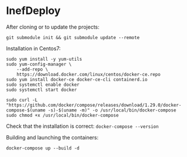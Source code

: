 # InefDeploy

After cloning or to update the projects:
```
git submodule init && git submodule update --remote
```

Installation in Centos7:

```
sudo yum install -y yum-utils
sudo yum-config-manager \
    --add-repo \
    https://download.docker.com/linux/centos/docker-ce.repo
sudo yum install docker-ce docker-ce-cli containerd.io
sudo systemctl enable docker
sudo systemctl start docker

sudo curl -L "https://github.com/docker/compose/releases/download/1.29.0/docker-compose-$(uname -s)-$(uname -m)" -o /usr/local/bin/docker-compose
sudo chmod +x /usr/local/bin/docker-compose
```

Check that the installation is correct:
`docker-compose --version`

Building and launching the containers:

```
docker-compose up --build -d 
```
